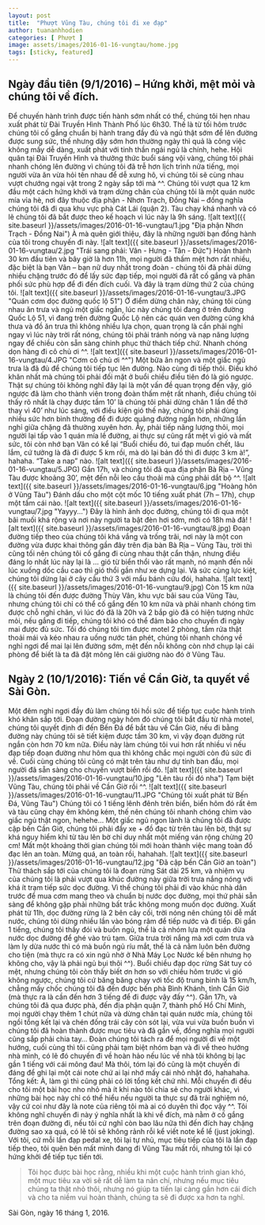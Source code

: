 ```yaml
---
layout: post
title:  "Phượt Vũng Tàu, chúng tôi đi xe đạp"
author: tuananhhodien
categories: [ Phượt ]
image: assets/images/2016-01-16-vungtau/home.jpg
tags: [sticky, featured]
---
```


## Ngày đầu tiên (9/1/2016) – Hứng khởi, mệt mỏi và chúng tôi về đích.
Để chuyến hành trình được tiến hành sớm nhất có thể, chúng tôi hẹn nhau xuất phát từ Đài Truyền Hình Thành Phố lúc 6h30. Thế là từ tối hôm trước chúng tôi cố gắng chuẩn bị hành trang đầy đủ và ngủ thật sớm để lên đường được sung sức, thế nhưng dậy sớm hơn thường ngày thì quả là công việc không mấy dễ dàng, xuất phát với tinh thần ngái ngủ là chính, hehe.
Hội quân tại Đài Truyền Hình và thưởng thức buổi sáng vội vàng, chúng tôi phải nhanh chóng lên đường vì chúng tôi đã trễ hơn lịch trình nửa tiếng, mọi người vừa ăn vừa hỏi tên nhau để dễ xưng hô, vì chúng tôi sẽ cùng nhau vượt chướng ngại vật trong 2 ngày sắp tới mà ^^.
Chúng tôi vượt qua 12 km đầu một cách hứng khởi và trạm dừng chân của chúng tôi là một quán nước mía vỉa hè, nơi đây thuộc địa phận - Nhơn Trạch, Đồng Nai – đồng nghĩa chúng tôi đã đi qua khu vực phà Cát Lái (quận 2). Tàu chạy khá nhanh và có lẽ chúng tôi đã bắt được theo kế hoạch vì lúc này là 9h sáng.
![alt text]({{ site.baseurl }}/assets/images/2016-01-16-vungtau/1.jpg "Địa phận Nhơn Trạch - Đồng Nai")
À mà quên giới thiệu, đây là những người bạn đồng hành của tôi trong chuyến đi này.
![alt text]({{ site.baseurl }}/assets/images/2016-01-16-vungtau/2.jpg "Trái sang phải: Vân - Hưng - Tân - Đức")
Hoàn thành 30 km đầu tiên và bây giờ là hơn 11h, mọi người đã thấm mệt hơn rất nhiều, đặc biệt là bạn Vân – bạn nữ duy nhất trong đoàn -  chúng tôi đã phải dừng nhiều chặng trước đó để lấy sức đạp tiếp, mọi người đã rất cố gắng và phân phối sức phù hợp để đi đến đích cuối. Và đây là trạm dừng thứ 2 của chúng tôi.
![alt text]({{ site.baseurl }}/assets/images/2016-01-16-vungtau/3.JPG "Quán cơm dọc đường quốc lộ 51")
Ở điểm dừng chân này, chúng tôi cùng nhau ăn trưa và ngủ một giấc ngắn, lúc này chúng tôi đang ở trên đường Quốc Lộ 51, vì đang trên đường Quốc Lộ nên các quán ven đường cũng khá thưa và đồ ăn trưa thì không nhiều lựa chọn, quan trọng là cần phải nghỉ ngay vì lúc này trời rất nóng, chúng tôi phải tránh nóng và nạp năng lượng ngay để chiều còn sẵn sàng chinh phục thử thách tiếp chứ. Nhanh chóng dọn hàng đi cô chủ ơi ^^.
![alt text]({{ site.baseurl }}/assets/images/2016-01-16-vungtau/4.JPG "Cơm cô chủ ơi ^^")
Một bữa ăn ngon và một giấc ngủ trưa là đã đủ để chúng tôi tiếp tục lên đường. Nào cùng đi tiếp thôi.
Điều khó khăn nhất mà chúng tôi phải đối mặt ở buổi chiều điều tiên đó là gió ngược. Thật sự chúng tôi không nghĩ đây lại là một vấn đề quan trọng đến vậy, gió ngược đã làm cho thành viên trong đoàn thấm mệt rất nhanh, điều chúng tôi thấy rõ nhất là chạy được tầm 10’ là chúng tôi phải dừng chân 1 lần để thở thay vì 40’ như lúc sáng, với điều kiện gió thế này, chúng tôi phải dùng nhiều sức hơn bình thường để đi được quãng đường ngắn hơn, những lần nghỉ giữa chặng đã thường xuyên hơn.
Ầy, phải tiếp năng lượng thôi, mọi người lại tấp vào 1 quán mía lề đường, ai thực sự cũng rất mệt vì gió và mất sức, tôi còn nhớ bạn Vân có kể lại “Buổi chiều đó, tui đạp muốn chết, lâu lắm, cứ tưởng là đã đi được 5 km rồi, mà dò lại bản đồ thì đi được 3 km à!”, hahaha. “Take a nap” nào.
![alt text]({{ site.baseurl }}/assets/images/2016-01-16-vungtau/5.JPG)
Gần 17h, và chúng tôi đã qua địa phận Bà Rịa – Vũng Tàu được khoảng 30’, mệt đến nỗi leo cầu thoải mà cũng phải dắt bộ ^^.
![alt text]({{ site.baseurl }}/assets/images/2016-01-16-vungtau/6.jpg "Hoàng hôn ở Vũng Tàu")
Đánh dấu cho một cột mốc 10 tiếng xuất phát (7h – 17h), chụp một tấm cái nào.
![alt text]({{ site.baseurl }}/assets/images/2016-01-16-vungtau/7.jpg "Yayyy...")
Đây là hình ảnh dọc đường, chúng tôi đi qua một bãi muối khá rộng và nơi này người ta bật đèn hơi sớm, mới có 18h mà đã!
![alt text]({{ site.baseurl }}/assets/images/2016-01-16-vungtau/8.jpg)
Đoạn đường tiếp theo của chúng tôi khá vắng và trống trãi, nơi này là một con đường vừa được khai thông gần đây trên địa bàn Bà Rịa – Vũng Tàu, trời thì cũng tối nên chúng tôi cố gắng đi cùng nhau thật cẩn thận, nhưng điều đáng lo nhất lúc này lại là … gió từ biển thổi vào rất mạnh, nó mạnh đến nỗi lúc xuống dốc cầu cao thì gió thổi gần như xe dựng lại. Và sức cùng lực kiệt, chúng tôi dừng lại ở cây cầu thứ 3 với mẩu bánh cứu đói, hahaha.
![alt text]({{ site.baseurl }}/assets/images/2016-01-16-vungtau/9.jpg)
Còn 15 km nữa là chúng tôi đến được đường Thùy Vân, khu vực bãi sau của Vũng Tàu, nhưng chúng tôi chỉ có thể cố gắng đến 10 km nữa và phải nhanh chóng tìm được chỗ nghỉ chân, vì lúc đó đã là 20h và 2 bắp giò đã có hiện tượng nhức mỏi, nếu gắng đi tiếp, chúng tôi khó có thể đảm bảo cho chuyến đi ngày mai được đủ sức. Tối đó chúng tôi tìm được motel 2 phòng, tắm rửa thật thoải mái và kéo nhau ra uống nước tán phét, chúng tôi nhanh chóng về nghỉ ngơi để mai lại lên đường sớm, mệt đến nỗi không còn nhớ chụp lại cái phòng để biết là ta đã đặt mông lên cái giường nào đó ở Vũng Tàu.
## Ngày 2 (10/1/2016): Tiến về Cần Giờ, ta quyết về Sài Gòn.
Một đêm nghỉ ngơi đầy đủ làm chúng tôi hồi sức để tiếp tục cuộc hành trình khó khăn sắp tới. Đoạn đường ngày hôm đó chúng tôi bắt đầu từ nhà motel, chúng tôi quyết định đi đến Bến Đá để bắt tàu về Cần Giờ, nếu đi bằng đường này chúng tôi sẽ tiết kiệm được tầm 30 km, vì vậy đoạn đường rút ngắn còn hơn 70 km nữa. Điều này làm chúng tôi vui hơn rất nhiều vì nếu đạp tiếp đoạn đường như hôm qua thì không chắc mọi người còn đủ sức đi về. Cuối cùng chúng tôi cũng có mặt trên tàu như dự tính ban đầu, mọi người đã sẵn sàng cho chuyến vượt biển rồi đó.
![alt text]({{ site.baseurl }}/assets/images/2016-01-16-vungtau/10.jpg "Lên tàu rồi đó nha")
Tạm biệt Vũng Tàu, chúng tôi phải về Cần Giờ rồi ^^.
![alt text]({{ site.baseurl }}/assets/images/2016-01-16-vungtau/11.JPG "Chúng tôi xuất phát từ Bến Đá, Vũng Tàu")
Chúng tôi có 1 tiếng lênh đênh trên biển, biển hôm đó rất êm và tàu cũng chạy êm không kém, thế nên chúng tôi nhanh chóng chìm vào giấc ngủ thật ngon, hehehe… Một giấc ngủ ngon lành là chúng tôi đã được cập bến Cần Giờ, chúng tôi phải đẩy xe + đồ đạc từ trên tàu lên bờ, thật sự khá nguy hiểm khi từ tàu lên bờ chỉ duy nhất một miếng ván rộng chừng 20 cm! Mất một khoảng thời gian chúng tôi mới hoàn thành việc mang toàn đồ đạc lên an toàn.
Mừng quá, an toàn rồi, hahahah.
![alt text]({{ site.baseurl }}/assets/images/2016-01-16-vungtau/12.jpg "Đã cập bến Cần Giờ an toàn")
Thử thách sắp tới của chúng tôi là đoạn rừng Sát dài 25 km, và nhiệm vụ của chúng tôi là phải vượt qua khúc đường này giữa trời trưa nắng nóng với khá ít trạm tiếp sức dọc đường. Vì thế chúng tôi phải đi vào khúc nhà dân trước để mua cơm mang theo và chuẩn bị nước dọc đường, mọi thứ phải sẵn sàng để không gặp phải những bất trắc không mong muốn dọc đường. 
Xuất phát từ 11h, dọc đường rừng là 2 bên cây cối, trời nóng nên chúng tôi dễ mất nước, chúng tôi dừng nhiều lần vào bóng râm để tiếp nước và đi tiếp.
Đi gần 1 tiếng, chúng tôi thấy đói và buồn ngủ, thế là cả nhóm lựa một quán dừa nước dọc đường để ghé vào trú tạm. Giữa trưa trời nắng mà xơi cơm trưa và làm ly dừa nước thì có mà buồn ngủ ríu mắt, thế là cả nằm luôn bên đường cho tiện (mà thực ra có xin ngủ nhờ ở Nhà Máy Lọc Nước kế bên nhưng họ không cho, vậy là phải ngủ bụi thôi ^^).
Buổi chiều đạp dọc rừng Sát tuy có mệt, nhưng chúng tôi còn thấy biết ơn hơn so với chiều hôm trước vì gió không ngược, chúng tôi cứ băng băng chạy với tốc độ trung bình là 15 km/h, chẳng mấy chốc chúng tôi đã đến được bến phà Bình Khánh, tỉnh Cần Giờ (mà thực ra là cần đến hơn 3 tiếng để đi được vậy đấy ^^).
Gần 17h, và chúng tôi đã qua được phà, đến địa phận quận 7, thành phố Hồ Chí Minh, mọi người chạy thêm 1 chút nữa và dừng chân tại quán nước mía, chúng tôi ngồi tổng kết lại và chén đống trái cây còn sót lại, vừa vui vừa buồn buồn vì chúng tôi đã hoàn thành được mục tiêu và đã gần về, đồng nghĩa mọi người cũng sắp phải chia tay…
Đoàn chúng tôi tách ra để mọi người đi về một hướng, cuối cùng thì tôi cũng phải tạm biệt nhóm bạn và đi về theo hướng nhà mình, có lẽ đó chuyến đi về hoàn hảo nếu lúc về nhà tôi không bị lạc gần 1 tiếng với cái mông đau! Mà thôi, tóm lại đó cũng là một chuyến đi đáng để ghi lại một cái note chứ ai lại nhớ mấy cái nhỏ nhặt đó, hahahaha.
Tổng kết: 
À, làm gì thì cũng phải có lời tổng kết chứ nhỉ. Mỗi chuyến đi đều cho tôi một bài học nho nhỏ mà ít khi nào tôi chia sẻ cho người khác, vì những bài học này chỉ có thể hiểu nếu người ta thực sự đã trải nghiệm nó, vậy cứ coi như đây là note của riêng tôi mà ai có duyên thì đọc vậy ^^. Tôi không nghĩ chuyến đi này ý nghĩa nhất là khi về đích, mà nằm ở cố gắng trên đoạn đường đi, nếu tôi cứ nghĩ còn bao lâu nữa thì đến đích hay chặng đường sao xa quá, có lẽ tôi sẽ không rảnh rỗi kể viết note kể lể (just joking). Với tôi, cứ mỗi lần đạp pedal xe, tôi lại tự nhủ, mục tiêu tiếp của tôi là lần đạp tiếp theo, tôi quên bén mất mình đang đi Vũng Tàu mất rồi, nhưng tôi lại có hứng khởi để tiếp tục tiến tới. 
> Tôi học được bài học rằng, nhiều khi một cuộc hành trình gian khó, một mục tiêu xa vời sẽ rất dễ làm ta nản chí, nhưng nếu mục tiêu chúng ta thật nhỏ thôi, nhưng nó giúp ta tiến lại càng gần hơn cái đích và cho ta niềm vui hoàn thành, chúng ta sẽ đi được xa hơn ta nghĩ.

Sài Gòn, ngày 16 tháng 1, 2016.